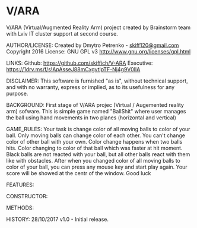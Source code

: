 # V/ARA
V/ARA (Virtual/Augmented Reality Arm) project created by Brainstorm team with Lviv IT cluster support at second course.

AUTHOR/LICENSE:
Created by Dmytro Petrenko - skiff120@gmail.com 
Copyright 2016 License: GNU GPL v3 http://www.gnu.org/licenses/gpl.html

LINKS:
Github: https://github.com/skiffich/V-ARA 
Executive: https://1drv.ms/f/s!ApAsseJ88mCxgvtlpTF-Nj4g9V0lIA

DISCLAIMER:
This software is furnished "as is", without technical support, and with no  warranty, express or implied, as to its usefulness for any purpose.

BACKGROUND:
First stage of V/ARA projec (Virtual / Augemented reality arm) sofware. This is simple game named "BallShit" where user manages the ball using hand movements in two planes (horizontal and vertical)

GAME_RULES:
Your task is change color of all moving balls to color of your ball. 
Only moving balls can change color of each other. You can't change color of other ball with your own. Color change happens when two balls hits. Color changing to color of that ball which was faster at hit moment. 
Black balls are not reacted with your ball, but all other balls react with them like with obstacles.
After when you changed color of all moving balls to color of your ball, you can press any mouse key and start play again. Your score will be showed at the centr of the window.
Good luck

FEATURES:


CONSTRUCTOR:


METHODS:


HISTORY:
28/10/2017 v1.0 - Initial release.